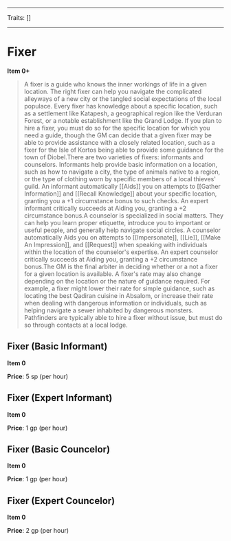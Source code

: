 
---

Traits: []

---

# Fixer

**Item 0+**

> A fixer is a guide who knows the inner workings of life in a given location. The right fixer can help you navigate the complicated alleyways of a new city or the tangled social expectations of the local populace. Every fixer has knowledge about a specific location, such as a settlement like Katapesh, a geographical region like the Verduran Forest, or a notable establishment like the Grand Lodge. If you plan to hire a fixer, you must do so for the specific location for which you need a guide, though the GM can decide that a given fixer may be able to provide assistance with a closely related location, such as a fixer for the Isle of Kortos being able to provide some guidance for the town of Diobel.There are two varieties of fixers: informants and counselors. Informants help provide basic information on a location, such as how to navigate a city, the type of animals native to a region, or the type of clothing worn by specific members of a local thieves' guild. An informant automatically [[Aids]] you on attempts to [[Gather Information]] and [[Recall Knowledge]] about your specific location, granting you a +1 circumstance bonus to such checks. An expert informant critically succeeds at Aiding you, granting a +2 circumstance bonus.A counselor is specialized in social matters. They can help you learn proper etiquette, introduce you to important or useful people, and generally help navigate social circles. A counselor automatically Aids you on attempts to [[Impersonate]], [[Lie]], [[Make An Impression]], and [[Request]] when speaking with individuals within the location of the counselor's expertise. An expert counselor critically succeeds at Aiding you, granting a +2 circumstance bonus.The GM is the final arbiter in deciding whether or a not a fixer for a given location is available. A fixer's rate may also change depending on the location or the nature of guidance required. For example, a fixer might lower their rate for simple guidance, such as locating the best Qadiran cuisine in Absalom, or increase their rate when dealing with dangerous information or individuals, such as helping navigate a sewer inhabited by dangerous monsters. Pathfinders are typically able to hire a fixer without issue, but must do so through contacts at a local lodge.

## Fixer (Basic Informant)

**Item 0**

**Price**: 5 sp (per hour)

## Fixer (Expert Informant)

**Item 0**

**Price**: 1 gp (per hour)

## Fixer (Basic Councelor)

**Item 0**

**Price**: 1 gp (per hour)

## Fixer (Expert Councelor)

**Item 0**

**Price**: 2 gp (per hour)
